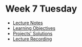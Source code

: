 # Week 7 Tuesday
- [Lecture Notes](https://hackmd.io/@_Wlvc47KQlKPqMcEoVa3gA/HJ4-T42yF)
- [Learning Objectives](./w7-tuesday-learning-objectives)
- [Projects' Solutions](./solutions)
- [Lecture Recording](https://drive.google.com/file/d/12vSivrv_3NIcmHqDGV8QzH-M-S36cLm4/view?usp=sharing)

